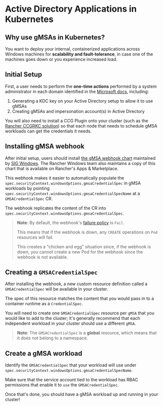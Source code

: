 # Active Directory Applications in Kubernetes

## Why use gMSAs in Kubernetes?

You want to deploy your internal, containerized applications across Windows machines for **scalability and fault-tolerance**, in case one of the machines goes down or you experience increased load.

## Initial Setup

First, a user needs to perform the **one-time actions** performed by a system administrator in each domain identified in the [Microsoft docs](https://learn.microsoft.com/en-us/virtualization/windowscontainers/manage-containers/manage-serviceaccounts#gmsa-architecture-and-improvements), including:

1. Generating a KDC key on your Active Directory setup to allow it to use gMSAs
2. Creating gMSAs and impersonation account(s) in Active Directory

You will also need to install a CCG Plugin onto your cluster (such as the [Rancher CCGRKC solution](./05_rancher_ccgrkc_plugin.md)) so that each node that needs to schedule gMSA workloads can get the credentials it needs.

## Installing gMSA webhook

After initial setup, users should install [the gMSA webhook chart](https://github.com/kubernetes-sigs/windows-gmsa) maintained by [SIG Windows](https://github.com/kubernetes/community/blob/master/sig-windows/README.md). The Rancher Windows team also maintains a copy of this chart that is available on Rancher's Apps & Marketplace.

This webhook makes it easier to automatically populate the `spec.securityContext.windowsOptions.gmsaCredentialSpec` in gMSA workloads by pointing `spec.securityContext.windowsOptions.gmsaCredentialSpecName` at a `GMSACredentialSpec` CR.

The webhook replicates the content of the CR into `spec.securityContext.windowsOptions.gmsaCredentialSpec`.

> **Note**: By default, the webhook's [failure policy](https://kubernetes.io/docs/reference/access-authn-authz/extensible-admission-controllers/#failure-policy) is `Fail`.
>
> This means that if the webhook is down, any `CREATE` operations on `Pod` resources will fail.
>
> This creates a "chicken and egg" situation since, if the webhook is down, you cannot create a new Pod for the webhook since the webhook is not available.

## Creating a `GMSACredentialSpec`

After installing the webhook, a new custom resource definition called a `GMSACredentialSpec` will be available in your cluster.

The spec of this resource matches the content that you would pass in to a container runtime as a `CredentialSpec`.

You will need to create one `GMSACredentialSpec` resource per `gMSA` that you would like to add to the cluster; it's generally recommend that each independent workload in your cluster should use a different `gMSA`.

> **Note**: The `GMSACredentialSpec` is a **global** resource, which means that it does not belong to a namespace.

## Create a gMSA workload

Identify the `GMSACredentialSpec` that your workload will use under `spec.securityContext.windowsOptions.gmsaCredentialSpecName`.

Make sure that the service account tied to the workload has RBAC permissions that enable it to `use` the `GMSACredentialSpec`.

Once that's done, you should have a gMSA workload up and running in your cluster!
